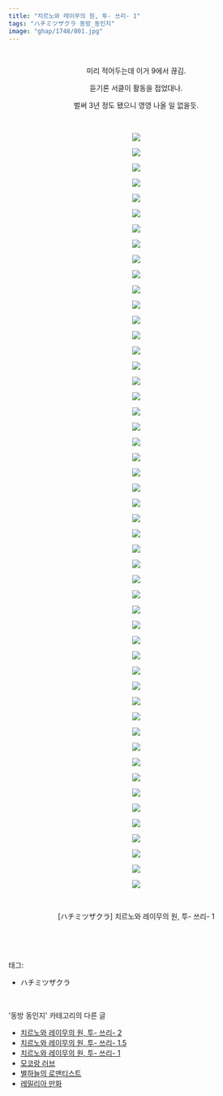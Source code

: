 ```yaml
---
title: "치르노와 레이무의 원, 투- 쓰리- 1"
tags: "ハチミツザクラ 동방_동인지"
image: "ghap/1748/001.jpg"
---
```

<div class="article">
<p style="text-align: center; clear: none; float: none;"><br/></p>
<p style="text-align: center; clear: none; float: none;">미리 적어두는데 이거 9에서 끊김.</p>
<p style="text-align: center; clear: none; float: none;">듣기론 서클이 활동을 접었대나.</p>
<p style="text-align: center; clear: none; float: none;">벌써 3년 정도 됐으니 영영 나올 일 없을듯.</p>
<p style="text-align: center; clear: none; float: none;"><br/></p>
<p style="text-align: center; clear: none; float: none;"><img src="{{ site.nasurl }}/ghap/1748/001.jpg"/></p>
<p style="text-align: center; clear: none; float: none;"><img src="{{ site.nasurl }}/ghap/1748/002.jpg"/></p>
<p style="text-align: center; clear: none; float: none;"><img src="{{ site.nasurl }}/ghap/1748/003.jpg"/></p>
<p style="text-align: center; clear: none; float: none;"><img src="{{ site.nasurl }}/ghap/1748/004.jpg"/></p>
<p style="text-align: center; clear: none; float: none;"><img src="{{ site.nasurl }}/ghap/1748/005.jpg"/></p>
<p style="text-align: center; clear: none; float: none;"><img src="{{ site.nasurl }}/ghap/1748/006.jpg"/></p>
<p style="text-align: center; clear: none; float: none;"><img src="{{ site.nasurl }}/ghap/1748/007.jpg"/></p>
<p style="text-align: center; clear: none; float: none;"><img src="{{ site.nasurl }}/ghap/1748/008.jpg"/></p>
<p style="text-align: center; clear: none; float: none;"><img src="{{ site.nasurl }}/ghap/1748/009.jpg"/></p>
<p style="text-align: center; clear: none; float: none;"><img src="{{ site.nasurl }}/ghap/1748/010.jpg"/></p>
<p style="text-align: center; clear: none; float: none;"><img src="{{ site.nasurl }}/ghap/1748/011.jpg"/></p>
<p style="text-align: center; clear: none; float: none;"><img src="{{ site.nasurl }}/ghap/1748/012.jpg"/></p>
<p style="text-align: center; clear: none; float: none;"><img src="{{ site.nasurl }}/ghap/1748/013.jpg"/></p>
<p style="text-align: center; clear: none; float: none;"><img src="{{ site.nasurl }}/ghap/1748/014.jpg"/></p>
<p style="text-align: center; clear: none; float: none;"><img src="{{ site.nasurl }}/ghap/1748/015.jpg"/></p>
<p style="text-align: center; clear: none; float: none;"><img src="{{ site.nasurl }}/ghap/1748/016.jpg"/></p>
<p style="text-align: center; clear: none; float: none;"><img src="{{ site.nasurl }}/ghap/1748/017.jpg"/></p>
<p style="text-align: center; clear: none; float: none;"><img src="{{ site.nasurl }}/ghap/1748/018.jpg"/></p>
<p style="text-align: center; clear: none; float: none;"><img src="{{ site.nasurl }}/ghap/1748/019.jpg"/></p>
<p style="text-align: center; clear: none; float: none;"><img src="{{ site.nasurl }}/ghap/1748/020.jpg"/></p>
<p style="text-align: center; clear: none; float: none;"><img src="{{ site.nasurl }}/ghap/1748/021.jpg"/></p>
<p style="text-align: center; clear: none; float: none;"><img src="{{ site.nasurl }}/ghap/1748/022.jpg"/></p>
<p style="text-align: center; clear: none; float: none;"><img src="{{ site.nasurl }}/ghap/1748/023.jpg"/></p>
<p style="text-align: center; clear: none; float: none;"><img src="{{ site.nasurl }}/ghap/1748/024.jpg"/></p>
<p style="text-align: center; clear: none; float: none;"><img src="{{ site.nasurl }}/ghap/1748/025.jpg"/></p>
<p style="text-align: center; clear: none; float: none;"><img src="{{ site.nasurl }}/ghap/1748/026.jpg"/></p>
<p style="text-align: center; clear: none; float: none;"><img src="{{ site.nasurl }}/ghap/1748/027.jpg"/></p>
<p style="text-align: center; clear: none; float: none;"><img src="{{ site.nasurl }}/ghap/1748/028.jpg"/></p>
<p style="text-align: center; clear: none; float: none;"><img src="{{ site.nasurl }}/ghap/1748/029.jpg"/></p>
<p style="text-align: center; clear: none; float: none;"><img src="{{ site.nasurl }}/ghap/1748/030.jpg"/></p>
<p style="text-align: center; clear: none; float: none;"><img src="{{ site.nasurl }}/ghap/1748/031.jpg"/></p>
<p style="text-align: center; clear: none; float: none;"><img src="{{ site.nasurl }}/ghap/1748/032.jpg"/></p>
<p style="text-align: center; clear: none; float: none;"><img src="{{ site.nasurl }}/ghap/1748/033.jpg"/></p>
<p style="text-align: center; clear: none; float: none;"><img src="{{ site.nasurl }}/ghap/1748/034.jpg"/></p>
<p style="text-align: center; clear: none; float: none;"><img src="{{ site.nasurl }}/ghap/1748/035.jpg"/></p>
<p style="text-align: center; clear: none; float: none;"><img src="{{ site.nasurl }}/ghap/1748/036.jpg"/></p>
<p style="text-align: center; clear: none; float: none;"><img src="{{ site.nasurl }}/ghap/1748/037.jpg"/></p>
<p style="text-align: center; clear: none; float: none;"><img src="{{ site.nasurl }}/ghap/1748/038.jpg"/></p>
<p style="text-align: center; clear: none; float: none;"><img src="{{ site.nasurl }}/ghap/1748/039.jpg"/></p>
<p style="text-align: center; clear: none; float: none;"><img src="{{ site.nasurl }}/ghap/1748/040.jpg"/></p>
<p style="text-align: center; clear: none; float: none;"><img src="{{ site.nasurl }}/ghap/1748/041.jpg"/></p>
<p style="text-align: center; clear: none; float: none;"><img src="{{ site.nasurl }}/ghap/1748/042.jpg"/></p>
<p style="text-align: center; clear: none; float: none;"><img src="{{ site.nasurl }}/ghap/1748/043.jpg"/></p>
<p style="text-align: center; clear: none; float: none;"><img src="{{ site.nasurl }}/ghap/1748/044.jpg"/></p>
<p style="text-align: center; clear: none; float: none;"><img src="{{ site.nasurl }}/ghap/1748/045.jpg"/></p>
<p style="text-align: center; clear: none; float: none;"><img src="{{ site.nasurl }}/ghap/1748/046.jpg"/></p>
<p style="text-align: center; clear: none; float: none;"><img src="{{ site.nasurl }}/ghap/1748/047.jpg"/></p>
<p style="text-align: center; clear: none; float: none;"><img src="{{ site.nasurl }}/ghap/1748/048.jpg"/></p>
<p style="text-align: center; clear: none; float: none;"><img src="{{ site.nasurl }}/ghap/1748/049.jpg"/></p>
<p style="text-align: center; clear: none; float: none;"><img src="{{ site.nasurl }}/ghap/1748/050.jpg"/></p>
<p style="text-align: center; clear: none; float: none;"><br/></p>
<p style="text-align: center; clear: none; float: none;">[ハチミツザクラ] 치르노와 레이무의 원, 투- 쓰리- 1</p>
<p><br/></p>
</div><br/>
<div class="tagTrail">
<p>태그: </p>
<ul>
<li>ハチミツザクラ</li>
</ul>
</div><br/>
<div class="another">
<p>'동방 동인지' 카테고리의 다른 글</p>
<ul>
<li><a href="/2016-08-21-ghap_1750">치르노와 레이무의 원, 투- 쓰리- 2</a></li>
<li><a href="/2016-08-21-ghap_1749">치르노와 레이무의 원, 투- 쓰리- 1.5</a></li>
<li><a href="/2016-08-21-ghap_1748">치르노와 레이무의 원, 투- 쓰리- 1</a></li>
<li><a href="/2016-08-21-ghap_1746">모코랑 러브</a></li>
<li><a href="/2016-08-21-ghap_1744">별하늘의 로맨티스트</a></li>
<li><a href="/2016-08-21-ghap_1742">레밀리아 만화</a></li>
</ul>
</div><br/>
<div class="cb_module cb_fluid">
<div class="cb_wrt cb_profile">
</div><!-- commentList close -->
</div><br/>
